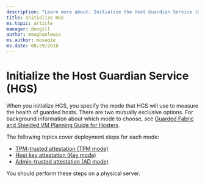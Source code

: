 ```yaml
---
description: "Learn more about: Initialize the Host Guardian Service (HGS)"
title: Initialize HGS
ms.topic: article
manager: dongill
author: meaghanlewis
ms.author: mosagie
ms.date: 08/29/2018
---
```


# Initialize the Host Guardian Service (HGS)

When you initialize HGS, you specify the mode that HGS will use to measure the health of guarded hosts. There are two mutually exclusive options. For background information about which mode to choose, see [Guarded Fabric and Shielded VM Planning Guide for Hosters](guarded-fabric-planning-for-hosters.md).

The following topics cover deployment steps for each mode:

- [TPM-trusted attestation (TPM mode)](guarded-fabric-initialize-hgs-tpm-mode.md)
- [Host key attestation (Key mode)](guarded-fabric-initialize-hgs-key-mode.md)
- [Admin-trusted attestation (AD mode)](guarded-fabric-initialize-hgs-ad-mode.md)

You should perform these steps on a physical server.
